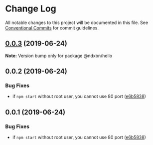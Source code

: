 # Change Log

All notable changes to this project will be documented in this file.
See [Conventional Commits](https://conventionalcommits.org) for commit guidelines.

## [0.0.3](http://github.com/ndxbn/ndxbn/packages/hello/compare/@ndxbn/hello@0.0.2...@ndxbn/hello@0.0.3) (2019-06-24)

**Note:** Version bump only for package @ndxbn/hello





## 0.0.2 (2019-06-24)


### Bug Fixes

* if `npm start` without root user, you cannot use 80 port ([e6b5838](http://github.com/ndxbn/ndxbn/packages/hello/commit/e6b5838))





## 0.0.1 (2019-06-24)


### Bug Fixes

* if `npm start` without root user, you cannot use 80 port ([e6b5838](http://github.com/ndxbn/ndxbn/packages/hello/commit/e6b5838))
